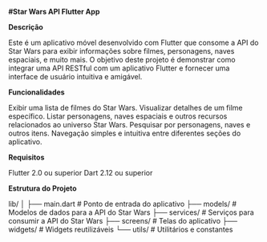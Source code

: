 **#Star Wars API Flutter App**

**Descrição**

Este é um aplicativo móvel desenvolvido com Flutter que consome a API do Star Wars para exibir informações sobre filmes, personagens, naves espaciais, e muito mais. O objetivo deste projeto é demonstrar como integrar uma API RESTful com um aplicativo Flutter e fornecer uma interface de usuário intuitiva e amigável.

**Funcionalidades**

Exibir uma lista de filmes do Star Wars.
Visualizar detalhes de um filme específico.
Listar personagens, naves espaciais e outros recursos relacionados ao universo Star Wars.
Pesquisar por personagens, naves e outros itens.
Navegação simples e intuitiva entre diferentes seções do aplicativo.

**Requisitos**

Flutter 2.0 ou superior
Dart 2.12 ou superior

**Estrutura do Projeto**

lib/
│
├── main.dart         # Ponto de entrada do aplicativo
├── models/           # Modelos de dados para a API do Star Wars
├── services/         # Serviços para consumir a API do Star Wars
├── screens/          # Telas do aplicativo
├── widgets/          # Widgets reutilizáveis
└── utils/            # Utilitários e constantes
